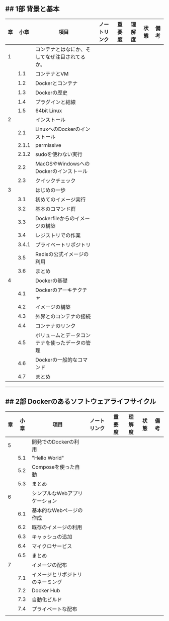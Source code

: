 ## ## 1部 背景と基本

| 章   | 小章    | 項目                           | ノートリンク | 重要度 | 理解度 | 状態  | 備考  |
| --- | ----- | ---------------------------- | ------ | --- | --- | --- | --- |
| 1   |       | コンテナとはなにか、そしてなぜ注目されてるか。      |        |     |     |     |     |
|     | 1.1   | コンテナとVM                      |        |     |     |     |     |
|     | 1.2   | Dockerとコンテナ                  |        |     |     |     |     |
|     | 1.3   | Dockerの歴史                    |        |     |     |     |     |
|     | 1.4   | プラグインと結線                     |        |     |     |     |     |
|     | 1.5   | 64bit Linux                  |        |     |     |     |     |
| 2   |       | インストール                       |        |     |     |     |     |
|     | 2.1   | LinuxへのDockerのインストール         |        |     |     |     |     |
|     | 2.1.1 | permissive                   |        |     |     |     |     |
|     | 2.1.2 | sudoを使わない実行                  |        |     |     |     |     |
|     | 2.2   | MacOSやWindowsへのDockerのインストール |        |     |     |     |     |
|     | 2.3   | クイックチェック                     |        |     |     |     |     |
| 3   |       | はじめの一歩                       |        |     |     |     |     |
|     | 3.1   | 初めてのイメージ実行                   |        |     |     |     |     |
|     | 3.2   | 基本のコマンド群                     |        |     |     |     |     |
|     | 3.3   | Dockerfileからのイメージの構築         |        |     |     |     |     |
|     | 3.4   | レジストリでの作業                    |        |     |     |     |     |
|     | 3.4.1 | プライベートリポジトリ                  |        |     |     |     |     |
|     | 3.5   | Redisの公式イメージの利用              |        |     |     |     |     |
|     | 3.6   | まとめ                          |        |     |     |     |     |
| 4   |       | Dockerの基礎                    |        |     |     |     |     |
|     | 4.1   | Dockerのアーキテクチャ               |        |     |     |     |     |
|     | 4.2   | イメージの構築                      |        |     |     |     |     |
|     | 4.3   | 外界とのコンテナの接続                  |        |     |     |     |     |
|     | 4.4   | コンテナのリンク                     |        |     |     |     |     |
|     | 4.5   | ボリュームとデータコンテナを使ったデータの管理      |        |     |     |     |     |
|     | 4.6   | Dockerの一般的なコマンド              |        |     |     |     |     |
|     | 4.7   | まとめ                          |        |     |     |     |     |

---
## ## 2部 Dockerのあるソフトウェアライフサイクル
| 章   | 小章  | 項目               | ノートリンク | 重要度 | 理解度 | 状態  | 備考  |
| --- | --- | ---------------- | ------ | --- | --- | --- | --- |
| 5   |     | 開発でのDockerの利用    |        |     |     |     |     |
|     | 5.1 | "Hello World"    |        |     |     |     |     |
|     | 5.2 | Composeを使った自動    |        |     |     |     |     |
|     | 5.3 | まとめ              |        |     |     |     |     |
| 6   |     | シンプルなWebアプリケーション |        |     |     |     |     |
|     | 6.1 | 基本的なWebページの作成    |        |     |     |     |     |
|     | 6.2 | 既存のイメージの利用       |        |     |     |     |     |
|     | 6.3 | キャッシュの追加         |        |     |     |     |     |
|     | 6.4 | マイクロサービス         |        |     |     |     |     |
|     | 6.5 | まとめ              |        |     |     |     |     |
| 7   |     | イメージの配布          |        |     |     |     |     |
|     | 7.1 | イメージとリポジトリのネーミング |        |     |     |     |     |
|     | 7.2 | Docker Hub       |        |     |     |     |     |
|     | 7.3 | 自動化ビルド           |        |     |     |     |     |
|     | 7.4 | プライベートな配布        |        |     |     |     |     |
|     |     |                  |        |     |     |     |     |
